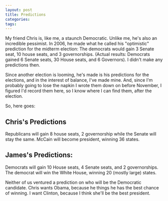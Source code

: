 ```yaml
---
layout: post
title: Predictions
categories: 
tags: 
---
```


  <P>My friend Chris is, like me, a staunch Democratic.  Unlike me, he's also an incredible pessimist.  In 2006, he made what he called his "optimistic" prediction for the midterm election: The democrats would gain 3 Senate seat, 10 house seats, and 3 governorships. (Actual results: Democrats gained 6 Senate seats, 30 House seats, and 6 Governors).  I didn't make any predictions then.</P>
<P>Since another election is looming, he's made is his predictions for the elections, and in the interest of balance, I've made mine.  And, since I'm probably going to lose the napkin I wrote them down on before November, I figured I'd record them here, so I know where I can find them, after the election.</P>
<P>So, here goes:</P>
<H2>Chris's Predictions</H2>
<P>Republicans will gain 8 house seats, 2 governorship while the Senate will stay the same.  McCain will become president, winning 36 states.</P>
<H2>James's Predictions:</H2>
<P>Democrats will gain 10 House seats, 4 Senate seats, and 2 governorships.  The democrat will win the White House, winning 20 (mostly large) states.</P>
<P>Neither of us ventured a prediction on who will be the Democratic candidate.  Chris wants Obama, because he things he has the best chance of winning.  I want Clinton, because I think she'll be the best president.</P>
